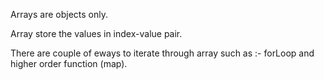Arrays are objects only.

Array store the values in index-value pair.

There are couple of eways to iterate through array such as :- forLoop and higher order function (map).
